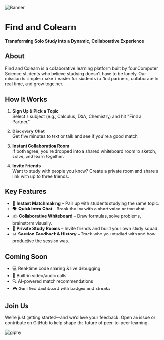

![Banner](https://github.com/user-attachments/assets/2a4fd0e8-9cf5-4f01-b35f-41b613ce659f)   


# Find and Colearn
**Transforming Solo Study into a Dynamic, Collaborative Experience**



## About
Find and Colearn is a collaborative learning platform built by four Computer Science students who believe studying doesn’t have to be lonely. Our mission is simple: make it easier for students to find partners, collaborate in real time, and grow together.



## How It Works

1. **Sign Up & Pick a Topic**  
   Select a subject (e.g., Calculus, DSA, Chemistry) and hit "Find a Partner."

2. **Discovery Chat**  
   Get five minutes to text or talk and see if you're a good match.

3. **Instant Collaboration Room**  
   If both agree, you're dropped into a shared whiteboard room to sketch, solve, and learn together.

4. **Invite Friends**  
   Want to study with people you know? Create a private room and share a link with up to three friends.



## Key Features

- 🎯 **Instant Matchmaking** – Pair up with students studying the same topic.
- 🗣️ **Quick Intro Chat** – Break the ice with a short voice or text chat.
- ✍️ **Collaborative Whiteboard** – Draw formulas, solve problems, brainstorm visually.
- 📩 **Private Study Rooms** – Invite friends and build your own study squad.
- 📊 **Session Feedback & History** – Track who you studied with and how productive the session was.



## Coming Soon

- 💻 Real-time code sharing & live debugging  
- 🎥 Built-in video/audio calls  
- 🔍 AI-powered match recommendations  
- 🎮 Gamified dashboard with badges and streaks



## Join Us
We’re just getting started—and we’d love your feedback. Open an issue or contribute on GitHub to help shape the future of peer-to-peer learning.


  ![giphy](https://github.com/user-attachments/assets/205ce12f-57f6-4408-861b-9483a97e9af1)
